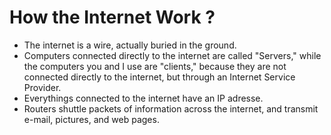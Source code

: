 # How the Internet Work ?

- The internet is a wire, actually buried in the ground.
- Computers connected directly to the internet are called "Servers," while the computers you and I use are "clients," because they are not connected directly to the internet, but through an Internet Service Provider.
- Everythings connected to the internet have an IP adresse.
- Routers shuttle packets of information across the internet, and transmit e-mail, pictures, and web pages.